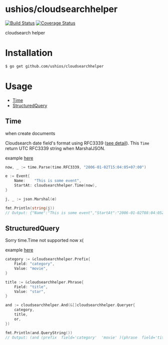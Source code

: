 ushios/cloudsearchhelper
=========================

[![Build Status](https://travis-ci.org/ushios/cloudsearchhelper.svg?branch=master)](https://travis-ci.org/ushios/cloudsearchhelper)
[![Coverage Status](https://coveralls.io/repos/ushios/cloudsearchhelper/badge.svg?branch=master&service=github)](https://coveralls.io/github/ushios/cloudsearchhelper?branch=master)

cloudsearch helper


Installation
=============

```bash
$ go get github.com/ushios/cloudsearchhelper
```


Usage
=====

- [Time](#time)
- [StructuredQuery](#structuredquery)


Time
-------

when create documents

Cloudsearch date field's format using RFC3339 ([see detail](https://docs.aws.amazon.com/ja_jp/cloudsearch/latest/developerguide/configuring-index-fields.html)).
This `Time` return UTC RFC3339 string when MarshalJSON.

example [here](https://github.com/ushios/cloudsearchhelper/blob/master/examples/time_test.go#L16-L28)

```go
now, _ := time.Parse(time.RFC3339, "2006-01-02T15:04:05+07:00")

e := Event{
	Name:    "This is some event",
	StartAt: cloudsearchhelper.Time(now),
}

j, _ := json.Marshal(e)

fmt.Println(string(j))
// Output: {"Name":"This is some event","StartAt":"2006-01-02T08:04:05Z"}
```


StructuredQuery
---------------

Sorry time.Time not supported now x(

example [here](https://github.com/ushios/cloudsearchhelper/blob/master/examples/query_test.go#L9-L42)

```go
category := &cloudsearchhelper.Prefix{
	Field: "category",
	Value: "movie",
}

title := &cloudsearchhelper.Phrase{
	Field: "title",
	Value: "star",
}

and := cloudsearchhelper.And(&[]cloudsearchhelper.Queryer{
	category,
	title,
	or,
})

fmt.Println(and.QueryString())
// Output: (and (prefix  field='category'  'movie' )(phrase  field='title'  'star' )))

```
